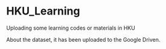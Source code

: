 # HKU_Learning
Uploading some learning codes or materials in HKU

About the dataset, it has been uploaded to the Google Driven.
